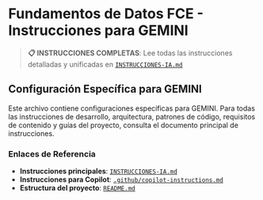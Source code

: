 # Fundamentos de Datos FCE - Instrucciones para GEMINI

> **📋 INSTRUCCIONES COMPLETAS**: Lee todas las instrucciones detalladas y unificadas en [`INSTRUCCIONES-IA.md`](INSTRUCCIONES-IA.md)

## Configuración Específica para GEMINI

Este archivo contiene configuraciones específicas para GEMINI. Para todas las instrucciones de desarrollo, arquitectura, patrones de código, requisitos de contenido y guías del proyecto, consulta el documento principal de instrucciones.

### Enlaces de Referencia
- **Instrucciones principales**: [`INSTRUCCIONES-IA.md`](INSTRUCCIONES-IA.md)
- **Instrucciones para Copilot**: [`.github/copilot-instructions.md`](.github/copilot-instructions.md)
- **Estructura del proyecto**: [`README.md`](README.md)